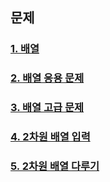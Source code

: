 ## 문제 

### [1. 배열](test01/README.md)   
   
### [2. 배열 응용 문제](test02/README.md)    

### [3. 배열 고급 문제](test03/README.md) 
   
### [4. 2차원 배열 입력](test04/README.md) 

### [5. 2차원 배열 다루기](test03/README.md) 

